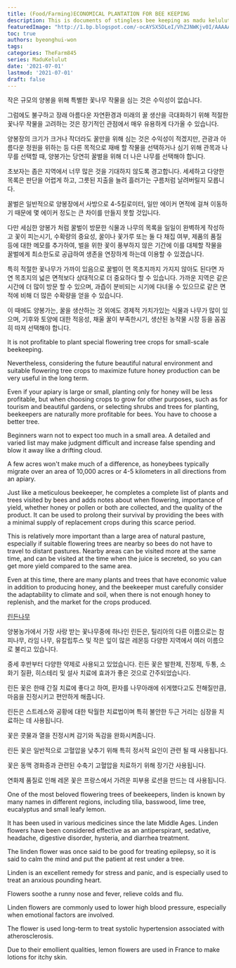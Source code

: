 ```yaml
---
title: (Food/Farming)ECONOMICAL PLANTATION FOR BEE KEEPING 
description: This is documents of stingless bee keeping as madu kelulut
featuredImage: "http://1.bp.blogspot.com/-ocAYSX5DLeI/VhZJNWKjv0I/AAAAAAAAAD4/XqGI_frHY_I/s1600/Scattered-Hexagon-Honey-Bottles-of-Clover-Wildflower-and-Buckwheat-by-Pavel-Gubin-and-Maksim-Arbuzov.jpg"
toc: true
authors: byeonghui-won
tags:
categories: TheFarm845
series: MaduKelulut
date: '2021-07-01'
lastmod: '2021-07-01'
draft: false
---
```



작은 규모의 양봉을 위해 특별한 꽃나무 작물을 심는 것은 수익성이 없습니다.

그럼에도 불구하고 장래 아름다운 자연환경과 미래의 꿀 생산을 극대화하기 위해 적절한 꽃나무 작물을 고려하는 것은 장기적인 관점에서 매우 유용하게 다가올 수 있습니다. 

양봉장의 크기가 크거나 작더라도 꿀만을 위해 심는 것은 수익성이 적겠지만, 관광과 아름다운 정원을 위하는 등 다른 목적으로 재배 할 작물을 선택하거나 심기 위해 관목과 나무를 선택할 때, 양봉가는 당연히 꿀벌을 위해 더 나은 나무를 선택해야 합니다. 

초보자는 좁은 지역에서 너무 많은 것을 기대하지 않도록 경고합니다. 세세하고 다양한 목록은 판단을 어렵게 하고, 그릇된 지출을 늘려 흘러가는 구름처럼 날려버릴지 모릅니다. 

꿀벌은 일반적으로 양봉장에서 사방으로 4-5킬로미터, 일만 에이커 면적에 걸쳐 이동하기 때문에 몇 에이커 정도는 큰 차이를 만들지 못할 것입니다.

다만 세심한 양봉가 처럼 꿀벌이 방문한 식물과 나무의 목록을 일일이 완벽하게 작성하고 꽃이 피는시기, 수확량의 중요성, 꿀이나 꽃가루 또는 둘 다 채집 여부, 제품의 품질 등에 대한 메모를 추가하여, 벌을 위한 꽃이 풍부하지 않은 기간에 이를 대체할 작물을 꿀벌에게 최소한도로 공급하여 생존을 연장하게 하는데 이용할 수 있겠습니다. 

특히 적절한 꽃나무가 가까이 있음으로 꿀벌이 먼 목초지까지 가지지 않아도 된다면 자연 목초지의 넓은 면적보다 상대적으로 더 중요하다 할 수 있습니다. 가까운 지역은 같은 시간에 더 많이 방문 할 수 있으며, 과즙이 분비되는 시기에 다녀올 수 있으므로 같은 면적에 비해 더 많은 수확량을 얻을 수 있습니다.

이 때에도 양봉가는, 꿀을 생산하는 것 외에도 경제적 가치가있는 식물과 나무가 많이 있으며, 기후와 토양에 대한 적응성, 채울 꿀이 부족한시기, 생산된 농작물 시장 등을 꼼꼼히 따져 선택해야 합니다. 

It is not profitable to plant special flowering tree crops for small-scale beekeeping.

Nevertheless, considering the future beautiful natural environment and suitable flowering tree crops to maximize future honey production can be very useful in the long term.

Even if your apiary is large or small, planting only for honey will be less profitable, but when choosing crops to grow for other purposes, such as for tourism and beautiful gardens, or selecting shrubs and trees for planting, beekeepers are naturally more profitable for bees. You have to choose a better tree.

Beginners warn not to expect too much in a small area. A detailed and varied list may make judgment difficult and increase false spending and blow it away like a drifting cloud.

A few acres won't make much of a difference, as honeybees typically migrate over an area of ​​10,000 acres or 4-5 kilometers in all directions from an apiary.

Just like a meticulous beekeeper, he completes a complete list of plants and trees visited by bees and adds notes about when flowering, importance of yield, whether honey or pollen or both are collected, and the quality of the product. It can be used to prolong their survival by providing the bees with a minimal supply of replacement crops during this scarce period.

This is relatively more important than a large area of ​​natural pasture, especially if suitable flowering trees are nearby so bees do not have to travel to distant pastures. Nearby areas can be visited more at the same time, and can be visited at the time when the juice is secreted, so you can get more yield compared to the same area.

Even at this time, there are many plants and trees that have economic value in addition to producing honey, and the beekeeper must carefully consider the adaptability to climate and soil, when there is not enough honey to replenish, and the market for the crops produced.

[린든나무](https://upload.wikimedia.org/wikipedia/commons/thumb/8/8d/Tilia_tomentosa.jpg/330px-Tilia_tomentosa.jpg)

양봉농가에서 가장 사랑 받는 꽃나무중에 하나인 린든은, 틸리아의 다른 이름으로는 참 피나무, 라임 나무, 유칼립투스 및 작은 잎이 많은 레몬등 다양한 지역에서 여러 이름으로 불리고 있습니다. 

중세 후반부터 다양한 약제로 사용되고 있었습니다. 린든 꽃은 발한제, 진정제, 두통, 소화기 질환, 히스테리 및 설사 치료에 효과가 좋은 것으로 간주되었습니다. 

린든 꽃은 한때 간질 치료에 좋다고 하여, 환자를 나무아래에 쉬게했다고도 전해질만큼, 마음을 진정시키고 편안하게 해줍니다.

린든은 스트레스와 공황에 대한 탁월한 치료법이며 특히 불안한 두근 거리는 심장을 치료하는 데 사용됩니다.

꽃은 콧물과 열을 진정시켜 감기와 독감을 완화시켜줍니다.

린든 꽃은 일반적으로 고혈압을 낮추기 위해 특히 정서적 요인이 관련 될 때 사용됩니다.

꽃은 동맥 경화증과 관련된 수축기 고혈압을 치료하기 위해 장기간 사용됩니다.

연화제 품질로 인해 레몬 꽃은 프랑스에서 가려운 피부용 로션을 만드는 데 사용됩니다.


One of the most beloved flowering trees of beekeepers, linden is known by many names in different regions, including tilia, basswood, lime tree, eucalyptus and small leafy lemon.

It has been used in various medicines since the late Middle Ages. Linden flowers have been considered effective as an antiperspirant, sedative, headache, digestive disorder, hysteria, and diarrhea treatment.

The linden flower was once said to be good for treating epilepsy, so it is said to calm the mind and put the patient at rest under a tree.

Linden is an excellent remedy for stress and panic, and is especially used to treat an anxious pounding heart.

Flowers soothe a runny nose and fever, relieve colds and flu.

Linden flowers are commonly used to lower high blood pressure, especially when emotional factors are involved.

The flower is used long-term to treat systolic hypertension associated with atherosclerosis.

Due to their emollient qualities, lemon flowers are used in France to make lotions for itchy skin.
